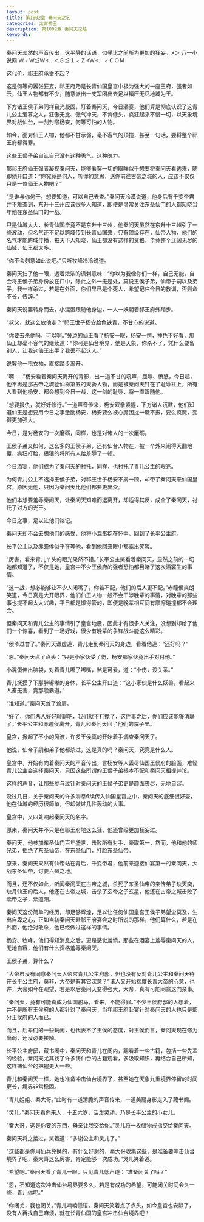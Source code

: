 ```yaml
---
layout: post
title: 第1002章 秦问天之名
categories: 太古神王
description: 第1002章 秦问天之名
keywords:
---
```


秦问天淡然的声音传出，这平静的话语，似乎比之前所为更加的狂妄。≯＞ 八一小说网  Ｗ﹤Ｗ≦Ｗ≤．＜８≦１﹤Ｚ≤Ｗ≤．﹤ＣＯＭ

这代价，祁王府承受不起？

这是何等的嚣张狂妄，祁王府乃是长青仙国皇宫中极为强大的一座王府，强者如云，仙王人物都有不少，随意派出一支军团出去足以镇压无尽地域为王。

下方诸王侯子弟同样目光凝固，盯着秦问天，今日酒宴，他们算是彻底认识了这青儿公主爱慕之人，狂傲无比、傲气冲天，不肯低头，疯狂起来不惜一切，以天象境界对战仙台，一剑封喉杨安，何等可怕的人物。

如今，面对仙王人物，他都不甘示弱，毫不客气的顶撞，甚至一句话，要将整个祁王府都得罪。

这些王侯子弟自认自己没有这种勇气，这种魄力。

那祁王府仙王强者凝视秦问天，能够看穿一切的眼眸似乎想要将秦问天看透来，随即他开口道：“你究竟是何人，听你的意思，送你前往古帝之城的人，应该不仅仅只是一位仙王人物吧？”

“是谁与你何干，想要知道，可以自己去查。”秦问天冷漠说道，他身后有千变帝君并不难查到，东升十三州应该很多人知道，即便是寻常关注东圣仙门的人都知晓当年他在东圣仙门的一战。

只是仙域太大，长青仙国毕竟不是东升十三州，他秦问天虽然在东升十三州引了一些波动，但名气还不足以跨域传到长青仙国来，只有顶级存在，仙帝人物，他们的名气才能跨域传播，被天下人知晓，仙王都没有这样的资格，毕竟整个辽阔无尽的仙域，仙王都太多。

“你不会刻意如此说吧。”只听牧峰冷冷说道。

秦问天扫了他一眼，透着浓浓的讽刺意味：“你以为我像你们一样，自己无能，自会将王侯子弟身份放在口中，除此之外一无是处，莫说王侯子弟，仙帝子嗣以及弟子，我一样杀过，若是在外面，你们早已是个死人，希望记住今日的教训，否则命不长，告辞。”

秦问天说罢转身而去，小混蛋跟随他身边，一人一妖朝着祁王府外踏步。

“叔父，就这么放他走？”祁王世子杨安脸色铁青，不甘心的说道。

“你要去杀他吗，可以啊。”旁边的仙王看了杨安一眼，杨安一愣，神色不好看，那仙王却毫不客气的继续道：“你可是仙台境界，他是天象，你杀不了，凭什么要留别人，让我这仙王出手？我丢不起这人。”

说罢他一甩衣袖，直接踏步离开。

“啊……”杨安看着秦问天离开的背影，出一道不甘的吼声，屈辱、愤怒，今日起，他不再是那古帝之城登仙榜第五的天骄人物，而是被秦问天钉在了耻辱柱上，所有人看到他杨安，都会想到今日一战，这一剑的耻辱，将一直跟随他。

“想要报仇，就好好修行。”一道声音传来，杨安双拳紧握，下方诸人沉默，他们知道仙王是想要用今日之事激励杨安，杨安要么被心魔困扰一蹶不振，要么疯魔，变得更加强大。

今日，是对杨安的一次磨砺，同样，也是对诸人的一次磨砺。

王侯子弟又如何，这么多的王侯子弟，还有仙台人物在，被一个外来闹得天翻地覆，疯狂打脸，狠狠的将所有人给羞辱了一顿。

今日酒宴，他们成为了秦问天的衬托，同样，也衬托了青儿公主的眼光。

为何青儿公主不选择王侯子弟，对祁王世子杨安不屑一顾，却带了秦问天来仙国皇宫，原因无他，只因为秦问天比他们都要更出众。

他们本想要羞辱秦问天，让秦问天知难而退离开，却适得其反，成全了秦问天，衬托了对方的光芒。

今日之事，足以让他们铭记。

秦问天却不会去想他们的感受，他将小混蛋抱在怀中，回到了长平公主府。

长平公主以及赤瞳侯似乎在等他，看到他回来眼中都露出笑容。

“厉害，看来青儿丫头的眼光果然不错。”长平公主笑看着秦问天，显然之前的一切她都知道了，不仅是她，皇宫中不少王侯府的强者恐怕都目睹了这次酒宴生的事情。

“这一战，想必能够让不少人闭嘴了，你若不配，他们的后人更不配。”赤瞳侯爽朗笑道，今日真是大开眼界，他们仙王人物一般不会干涉晚辈的事情，对晚辈的那些事也提不起太大兴趣，平日都是懒得管的，即便是晚辈相互间有摩擦碰撞都不会理会。

但秦问天和青儿公主的事情引了皇宫地震，因此才有很多人关注，没想到却给了他们一个惊喜，看到了一场好戏，很少有晚辈的争锋战斗能这么精彩。

“侯爷过誉了。”秦问天谦虚道，青儿走到秦问天的身边，看着他道：“还好吗？”

“恩。”秦问天点了点头：“只是小家伙受了伤，杨安那家伙竟出手对付他。”

小混蛋伸出脑袋，对着青儿嘟了嘟嘴，煞是可爱，道：“小伤，没关系。”

青儿抚摸了下那胖嘟嘟的身体，长平公主开口道：“这小家伙是什么妖兽，看起来人畜无害，竟那般霸道。”

“谁知道。”秦问天耸了耸肩。

“好了，你们两人好好聊聊吧，我们就不打搅了，这件事之后，你们应该能够清静了。”长平公主和赤瞳侯离开，青儿和秦问天回了他们的院子里。

皇宫，掀起了不小的风波，许多王侯真的开始着手调查秦问天了。

他说，仙帝子嗣和弟子他都杀过，这是真的吗？秦问天，究竟是什么人。

皇宫中，开始有向着秦问天的声音传出，言杨安等人丢尽仙国王侯府的脸面，难怪青儿公主会选择秦问天，只因这些所谓的王侯子弟根本不配和秦问天相提并论。

这样的声音，让那些参与过针对秦问天的王侯子弟更是颜面丧尽，无地自容。

没过几日，关于秦问天的许多消息6续传入仙国皇宫之中，秦问天的底细很好查，他在仙域的经历很简单，但却做过几件轰动的大事。

皇宫中，又四处响起秦问天的名字。

原来，秦问天并不只是在祁王府地这么狂，他还曾经更加狂妄过。

秦问天，他参加东圣仙门百年盛世，击败所有对手，豪取第一，然而，他和他的师兄弟，拒绝了东圣仙帝，在东圣仙门，打脸东圣仙帝。

原来，秦问天果然有仙帝站在背后，千变帝君，他前来迎接仙宴第一的秦问天，大战东圣仙帝，讨要六州之地。

而且，还不仅如此，听闻秦问天在古帝之城，杀死了东圣仙帝的亲传弟子缺天奕，缺月仙王的后人，他还在古帝之城，击杀了玄帝之子玄星，他还在古帝之城击败了紫帝之子，紫道阳。

秦问天这份简单的经历，却足够辉煌，足以让任何仙国皇宫王侯子弟望尘莫及，生出自卑之心，正如当初秦问天赴祁王府宴会之时所说的那样，他们算什么，若是在外面，他绝对敢杀，他已经做过这样的事情。

杨安、牧峰，他们得知消息之后，更是感觉羞愤，那些在酒宴上羞辱秦问天的人，无地自容，他们有什么资格羞辱秦问天。

王侯子弟，算什么？

“大帝虽没有同意秦问天入帝宫青儿公主府邸，但也没有反对青儿公主和秦问天待在长平公主府，莫非，大帝是有其它深意？”诸人又开始揣度长青大帝的心意，也许，大帝如今在观望，若是以后秦问天变得强大，大帝，真有可能同意这门亲事。

“秦问天，竟有可能真成为仙国驸马，看来，不能得罪。”不少王侯府邸的人想着，并不是所有王侯府的人都针对了秦问天，当年祁王府赴宴针对秦问天的人也只是部分王侯府的人而已。

而且，后辈们的一些玩闹，也代表不了王侯的态度，对王侯而言，秦问天现在修为尚弱，还没必要接触。

长平公主府邸，藏书阁中，秦问天和青儿在阁内，翻看着一些古籍，包括一些先辈的经验，秦问天尤其找了许多铸仙台的古籍观看，多汲取知识，再结合自己所知，这样铸仙台的把握更大一些。

青儿和秦问天一样，她也准备冲击仙台境界了，甚至她在天象九重境界停留的时间更长，境界非常稳固。

“青儿姐姐、秦大哥。”此时有一道清脆的声音传来，一道美丽身影走入了藏书阁。

“灵儿。”秦问天看向来人，十五六岁，活泼灵动，乃是长平公主的小女儿。

“秦大哥，这是你要的东西，母亲让我交给你。”灵儿将一枚储物戒指交给秦问天。

秦问天将之接过，笑着道：“多谢公主和灵儿了。”

“这些都是你用仙兵兑换的，有什么好谢的，秦大哥收集这些，是准备要冲击仙台境界了吧，秦大哥这么厉害，肯定能够一次成功。”灵儿笑着道。

“希望吧。”秦问天看了青儿一眼，只见青儿低声道：“准备闭关了吗？”

“恩，不知道这次冲击仙台境界要多久，若是有成功的希望，可能闭关时间会久一些，青儿你呢。”

“你闭关，我也闭关。”青儿喃喃低语，秦问天笑着点了点头，如今皇宫也安静了，没有人再找自己麻烦，就在长青仙国的皇宫冲击仙台境界吧！
